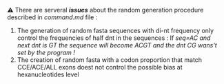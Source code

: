 <div class="alert alert-info">

**:warning:** There are serveral ***issues*** about the random generation procedure described in *command.md* file :
1. The generation of random fasta sequences with di-nt frequency only control the frequencies of half dnt in the sequences :
  If *seq=AC and next dnt is GT the sequence will become ACGT and the dnt CG wans't set by the program !*
2. The creation of random fasta with a codon proportion that match CCE/ACE/ALL exons doest not control the possible bias at hexanucleotides level
</div>
